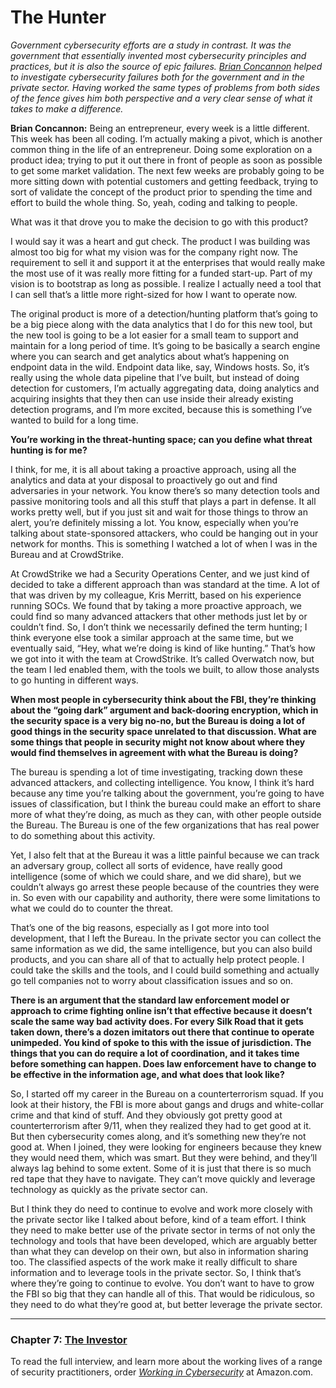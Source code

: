 # The Hunter

*Government cybersecurity efforts are a study in contrast. It was the government that essentially invented most cybersecurity principles and practices, but it is also the source of epic failures. [Brian Concannon](https://www.linkedin.com/in/concannon-brian/) helped to investigate cybersecurity failures both for the government and in the private sector. Having worked the same types of problems from both sides of the fence gives him both perspective and a very clear sense of what it takes to make a difference.*

**Brian Concannon:** Being an entrepreneur, every week is a little different. This week has been all coding. I’m actually making a pivot, which is another common thing in the life of an entrepreneur. Doing some exploration on a product idea; trying to put it out there in front of people as soon as possible to get some market validation. The next few weeks are probably going to be more sitting down with potential customers and getting feedback, trying to sort of validate the concept of the product prior to spending the time and effort to build the whole thing. So, yeah, coding and talking to people.

What was it that drove you to make the decision to go with this product?

I would say it was a heart and gut check. The product I was building was almost too big for what my vision was for the company right now. The requirement to sell it and support it at the enterprises that would really make the most use of it was really more fitting for a funded start-up. Part of my vision is to bootstrap as long as possible. I realize I actually need a tool that I can sell that’s a little more right-sized for how I want to operate now.

The original product is more of a detection/hunting platform that’s going to be a big piece along with the data analytics that I do for this new tool, but the new tool is going to be a lot easier for a small team to support and maintain for a long period of time. It’s going to be basically a search engine where you can search and get analytics about what’s happening on endpoint data in the wild. Endpoint data like, say, Windows hosts. So, it’s really using the whole data pipeline that I’ve built, but instead of doing detection for customers, I’m actually aggregating data, doing analytics and acquiring insights that they then can use inside their already existing detection programs, and I’m more excited, because this is something I’ve wanted to build for a long time.

**You’re working in the threat-hunting space; can you define what threat hunting is for me?**

I think, for me, it is all about taking a proactive approach, using all the analytics and data at your disposal to proactively go out and find adversaries in your network. You know there’s so many detection tools and passive monitoring tools and all this stuff that plays a part in defense. It all works pretty well, but if you just sit and wait for those things to throw an alert, you’re definitely missing a lot. You know, especially when you’re talking about state-sponsored attackers, who could be hanging out in your network for months. This is something I watched a lot of when I was in the Bureau and at CrowdStrike.

At CrowdStrike we had a Security Operations Center, and we just kind of decided to take a different approach than was standard at the time. A lot of that was driven by my colleague, Kris Merritt, based on his experience running SOCs. We found that by taking a more proactive approach, we could find so many advanced attackers that other methods just let by or couldn’t find. So, I don’t think we necessarily defined the term hunting; I think everyone else took a similar approach at the same time, but we eventually said, “Hey, what we’re doing is kind of like hunting.” That’s how we got into it with the team at CrowdStrike. It’s called Overwatch now, but the team I led enabled them, with the tools we built, to allow those analysts to go hunting in different ways.

**When most people in cybersecurity think about the FBI, they’re thinking about the “going dark” argument and back-dooring encryption, which in the security space is a very big no-no, but the Bureau is doing a lot of good things in the security space unrelated to that discussion. What are some things that people in security might not know about where they would find themselves in agreement with what the Bureau is doing?**

The bureau is spending a lot of time investigating, tracking down these advanced attackers, and collecting intelligence. You know, I think it’s hard because any time you’re talking about the government, you’re going to have issues of classification, but I think the bureau could make an effort to share more of what they’re doing, as much as they can, with other people outside the Bureau. The Bureau is one of the few organizations that has real power to do something about this activity.

Yet, I also felt that at the Bureau it was a little painful because we can track an adversary group, collect all sorts of evidence, have really good intelligence (some of which we could share, and we did share), but we couldn’t always go arrest these people because of the countries they were in. So even with our capability and authority, there were some limitations to what we could do to counter the threat.

That’s one of the big reasons, especially as I got more into tool development, that I left the Bureau. In the private sector you can collect the same information as we did, the same intelligence, but you can also build products, and you can share all of that to actually help protect people. I could take the skills and the tools, and I could build something and actually go tell companies not to worry about classification issues and so on.

**There is an argument that the standard law enforcement model or approach to crime fighting online isn’t that effective because it doesn’t scale the same way bad activity does. For every Silk Road that it gets taken down, there’s a dozen imitators out there that continue to operate unimpeded. You kind of spoke to this with the issue of jurisdiction. The things that you can do require a lot of coordination, and it takes time before something can happen. Does law enforcement have to change to be effective in the information age, and what does that look like?**

So, I started off my career in the Bureau on a counterterrorism squad. If you look at their history, the FBI is more about gangs and drugs and white-collar crime and that kind of stuff. And they obviously got pretty good at counterterrorism after 9/11, when they realized they had to get good at it. But then cybersecurity comes along, and it’s something new they’re not good at. When I joined, they were looking for engineers because they knew they would need them, which was smart. But they were behind, and they’ll always lag behind to some extent. Some of it is just that there is so much red tape that they have to navigate. They can’t move quickly and leverage technology as quickly as the private sector can.

But I think they do need to continue to evolve and work more closely with the private sector like I talked about before, kind of a team effort. I think they need to make better use of the private sector in terms of not only the technology and tools that have been developed, which are arguably better than what they can develop on their own, but also in information sharing too. The classified aspects of the work make it really difficult to share information and to leverage tools in the private sector. So, I think that’s where they’re going to continue to evolve. You don’t want to have to grow the FBI so big that they can handle all of this. That would be ridiculous, so they need to do what they’re good at, but better leverage the private sector.

---

### Chapter 7: [The Investor](/The_Investor.md)

To read the full interview, and learn more about the working lives of a range of security practitioners, order *[Working in Cybersecurity](https://www.amazon.com/Working-Cybersecurity-C-suite-everywhere-between/dp/1725877759)* at Amazon.com.
